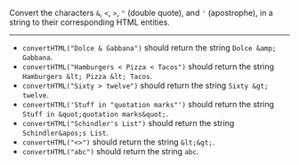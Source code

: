 Convert the characters `&`, `<`, `>`, `"` (double quote), and `'` (apostrophe), in a string to their corresponding HTML entities.

---

* `convertHTML("Dolce & Gabbana")` should return the string `Dolce &amp; Gabbana`.
* `convertHTML("Hamburgers < Pizza < Tacos")` should return the string `Hamburgers &lt; Pizza &lt; Tacos`.
* `convertHTML("Sixty > twelve")` should return the string `Sixty &gt; twelve`.
* `convertHTML('Stuff in "quotation marks"')` should return the string `Stuff in &quot;quotation marks&quot;`.
* `convertHTML("Schindler's List")` should return the string `Schindler&apos;s List`.
* `convertHTML("<>")` should return the string `&lt;&gt;`.
* `convertHTML("abc")` should return the string `abc`.